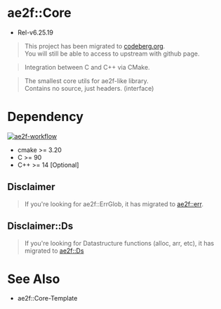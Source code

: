 # ae2f::Core
- Rel-v6.25.19

> This project has been migrated to [codeberg.org](https://codeberg.org/ae2f/Core).  
> You will still be able to access to upstream with github page.

> Integration between C and C++ via CMake.

> The smallest core utils for ae2f-like library.  
> Contains no source, just headers. (interface)

# Dependency
[![ae2f-workflow](https://github.com/ae2f/Core/actions/workflows/test-default.yml/badge.svg?branch=main)](https://github.com/ae2f/Core/actions/workflows/test-default.yml)
- cmake     >= 3.20
- C         >= 90
- C++       >= 14   [Optional]

## Disclaimer
> If you're looking for ae2f::ErrGlob, it has migrated to [ae2f::err](https://github.com/ae2f/err).

## Disclaimer::Ds
> If you're looking for Datastructure functions (alloc, arr, etc), it has migrated to [ae2f::Ds](https://github.com/ae2f/Ds)

# See Also
- ae2f::Core-Template
